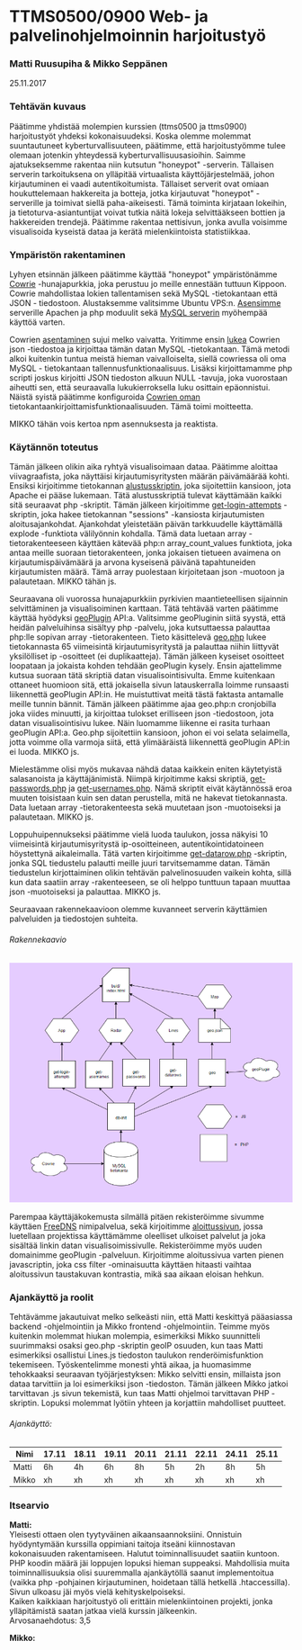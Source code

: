 # TTMS0500/0900 Web- ja palvelinohjelmoinnin harjoitustyö

### Matti Ruusupiha & Mikko Seppänen

25.11.2017

### Tehtävän kuvaus

Päätimme yhdistää molempien kurssien (ttms0500 ja ttms0900) harjoitustyöt yhdeksi kokonaisuudeksi. Koska olemme molemmat
suuntautuneet kyberturvallisuuteen, päätimme, että harjoitustyömme tulee olemaan jotenkin yhteydessä kyberturvallisuusasioihin.
Saimme ajatukseksemme rakentaa niin kutsutun "honeypot" -serverin. Tällaisen serverin tarkoituksena on ylläpitää virtuaalista
käyttöjärjestelmää, johon kirjautuminen ei vaadi autentikoitumista. Tällaiset serverit ovat omiaan houkuttelemaan hakkereita ja
botteja, jotka kirjautuvat "honeypot" -serverille ja toimivat siellä paha-aikeisesti. Tämä toiminta kirjataan lokeihin, ja 
tietoturva-asiantuntijat voivat tutkia näitä lokeja selvittääkseen bottien ja hakkereiden trendejä. Päätimme rakentaa nettisivun, jonka
avulla voisimme visualisoida kyseistä dataa ja kerätä mielenkiintoista statistiikkaa.

### Ympäristön rakentaminen

Lyhyen etsinnän jälkeen päätimme käyttää "honeypot" ympäristönämme [Cowrie](https://github.com/micheloosterhof/cowrie) -hunajapurkkia,
joka perustuu jo meille ennestään tuttuun Kippoon. Cowrie mahdollistaa lokien tallentamisen sekä MySQL -tietokantaan että JSON -
tiedostoon. Alustaksemme valitsimme Ubuntu VPS:n. [Asensimme](lamp.md) serverille Apachen ja php moduulit sekä 
[MySQL serverin](mysql.md) myöhempää käyttöä varten.

Cowrien [asentaminen](cowrie.md) sujui melko vaivatta. Yritimme ensin [lukea](write-to-database.php) Cowrien json -tiedostoa ja 
kirjoittaa
tämän datan MySQL -tietokantaan. Tämä metodi alkoi kuitenkin tuntua meistä hieman vaivalloiselta, siellä cowriessa oli oma MySQL -
tietokantaan tallennusfunktionaalisuus. Lisäksi kirjoittamamme php scripti joskus kirjoitti JSON tiedoston alkuun NULL -tavuja, joka
vuorostaan aiheutti sen, että seuraavalla lukukierroksella luku osittain epäonnistui. Näistä syistä päätimme konfiguroida 
[Cowrien oman](cowrie-mysql.md) tietokantaankirjoittamisfunktionaalisuuden. Tämä toimi moitteetta.  

MIKKO tähän vois kertoa npm asennuksesta ja reaktista.

### Käytännön toteutus

Tämän jälkeen olikin aika ryhtyä visualisoimaan dataa. Päätimme aloittaa viivagraafista, joka näyttäisi kirjautumisyritysten määrän
päivämäärää kohti. Ensiksi kirjoitimme tietokannan [alustusskriptin](init-db.php), joka sijoitettiin kansioon, jota Apache ei pääse 
lukemaan. Tätä alustusskriptiä tulevat käyttämään kaikki sitä seuraavat php -skriptit. Tämän jälkeen kirjoitimme
[get-login-attempts](ajax/get-login-attempts.php) -skriptin, joka hakee tietokannan "sessions" -kansiosta kirjautumisten 
aloitusajankohdat. Ajankohdat yleistetään päivän tarkkuudelle käyttämällä explode -funktiota välilyönnin kohdalla. Tämä data luetaan 
array -tietorakenteeseen käyttäen kätevää php:n array_count_values funktiota, joka antaa meille suoraan
tietorakenteen, jonka jokaisen tietueen avaimena on kirjautumispäivämäärä ja arvona kyseisenä päivänä tapahtuneiden kirjautumisten 
määrä. Tämä array puolestaan kirjoitetaan json -muotoon ja palautetaan. MIKKO tähän js.   

Seuraavana oli vuorossa hunajapurkkiin pyrkivien maantieteellisen sijainnin selvittäminen ja visualisoiminen karttaan. Tätä tehtävää
varten päätimme käyttää hyödyksi [geoPlugin](http://www.geoplugin.com) API:a. Valitsimme geoPluginin siitä syystä, että heidän 
palveluihinsa sisältyy php -palvelu, joka kutsuttaessa palauttaa php:lle sopivan array -tietorakenteen. Tieto käsittelevä 
[geo.php](geo.php) lukee tietokannasta 65 viimeisintä kirjautumisyritystä ja palauttaa niihin liittyvät yksilölliset ip -osoitteet 
(ei duplikaatteja). Tämän jälkeen kyseiset osoitteet loopataan ja jokaista kohden tehdään geoPlugin kysely. Ensin ajattelimme
kutsua suoraan tätä skriptiä datan visualisointisivulta. Emme kuitenkaan ottaneet huomioon sitä, että jokaisella sivun latauskerralla
loimme runsaasti liikennettä geoPlugin API:in. He muistuttivat meitä tästä faktasta antamalle meille tunnin bännit. Tämän jälkeen
päätimme ajaa geo.php:n cronjobilla joka viides minuutti, ja kirjoittaa tulokset erilliseen json -tiedostoon, jota datan 
visualisointisivu lukee. Näin luomamme liikenne ei rasita turhaan geoPlugin API:a. Geo.php sijoitettiin kansioon, johon ei voi 
selata selaimella, jotta voimme olla varmoja siitä, että ylimääräistä liikennettä geoPlugin API:in ei luoda. MIKKO js.   

Mielestämme olisi myös mukavaa nähdä dataa kaikkein eniten käytetyistä salasanoista ja käyttäjänimistä. Niimpä kirjoitimme kaksi
skriptiä, [get-passwords.php](ajax/get-passwords.php) ja [get-usernames.php](ajax/get-usernames.php). Nämä skriptit eivät käytännössä 
eroa muuten toisistaan kuin sen datan perustella, mitä ne hakevat tietokannasta. Data luetaan array -tietorakenteesta sekä muutetaan
json -muotoiseksi ja palautetaan. MIKKO js.   

Loppuhuipennukseksi päätimme vielä luoda taulukon, jossa näkyisi 10 viimeisintä kirjautumisyritystä ip-osoitteineen, 
autentikointidatoineen höystettynä aikaleimalla. Tätä varten kirjoitimme [get-datarow.php](ajax/get-datarow.php) -skriptin, jonka
SQL tiedustelu palautti meille juuri tarvitsemamme datan. Tämän tiedustelun kirjottaiminen olikin tehtävän palvelinosuuden vaikein
kohta, sillä kun data saatiin array -rakenteeseen, se oli helppo tunttuun tapaan muuttaa json -muotoiseksi ja palauttaa. MIKKO js.   

Seuraavaan rakennekaavioon olemme kuvanneet serverin käyttämien palveluiden ja tiedostojen suhteita.

###### Rakennekaavio

![arch](pictures/arch.PNG)

Parempaa käyttäjäkokemusta silmällä pitäen rekisteröimme sivumme käyttäen [FreeDNS](https://freedns.afraid.org/) nimipalvelua, sekä
kirjoitimme [aloittussivun](landing_page/index.html), jossa luetellaan projektissa käyttämämme oleelliset ulkoiset palvelut ja joka 
sisältää linkin datan visualisoimissivulle. Rekisteröimme myös uuden domainimme geoPlugin -palveluun. Kirjoitimme aloitussivua varten
pienen javascriptin, joka css filter -ominaisuutta käyttäen hitaasti vaihtaa aloitussivun taustakuvan kontrastia, mikä saa aikaan
eloisan hehkun.

### Ajankäyttö ja roolit

Tehtävämme jakautuivat melko selkeästi niin, että Matti keskittyä pääasiassa backend -ohjelmointiin ja Mikko frontend -ohjelmointiin. 
Teimme myös kuitenkin molemmat hiukan molempia, esimerkiksi Mikko suunnitteli suurimmaksi osaksi geo.php -skriptin geoIP osuuden, kun 
taas Matti esimerkiksi osallistui Lines.js tiedoston taulukon renderöimisfunktion tekemiseen. Työskentelimme monesti yhtä aikaa, ja
huomasimme tehokkaaksi seuraavan työjärjestyksen: Mikko selvitti ensin, millaista json dataa tarvittiin ja loi esimerkiksi json 
-tiedoston. Tämän jälkeen Mikko jatkoi tarvittavan .js sivun tekemistä, kun taas Matti ohjelmoi tarvittavan PHP -skriptin. Lopuksi
molemmat lyötiin yhteen ja korjattiin mahdolliset puutteet.

###### Ajankäyttö:

Nimi | 17.11 | 18.11 | 19.11 | 20.11 | 21.11 | 22.11 | 24.11 | 25.11
------------ | ------------- | ------------- | ------------- | ------------- | ------------- | ------------- | ------------- | -------------
Matti | 6h | 4h | 6h | 8h | 5h | 2h | 8h | 5h
Mikko | xh | xh | xh | xh | xh | xh | xh | xh

### Itsearvio

**Matti:**   
Yleisesti ottaen olen tyytyväinen aikaansaannoksiini. Onnistuin hyödyntymään kurssilla oppimiani taitoja itseäni kiinnostavan 
kokonaisuuden rakentamiseen. Halutut toiminnallisuudet saatiin kuntoon.   
PHP koodin määrä jäi loppujen lopuksi hieman suppeaksi. Mahdollisia muita toiminnallisuuksia olisi suuremmalla ajankäytöllä saanut
implementoitua (vaikka php -pohjainen kirjautuminen, hoidetaan tällä hetkellä .htaccessilla). Sivun ulkoasu jäi myös vielä 
kehityskelpoiseksi.   
Kaiken kaikkiaan harjoitustyö oli erittäin mielenkiintoinen projekti, jonka ylläpitämistä saatan jatkaa vielä kurssin jälkeenkin.   
Arvosanaehdotus: 3,5   

**Mikko:**   
